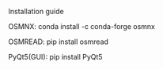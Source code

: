 Installation guide

OSMNX:
conda install -c conda-forge osmnx

OSMREAD:
pip install osmread

PyQt5(GUI):
pip install PyQt5
